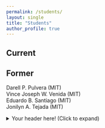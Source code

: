 ```yaml
---
permalink: /students/
layout: single
title: "Students"
author_profile: true
---
```


Current
------


Former
------
Darell P. Pulvera (MIT)  
Vince Joseph W. Venida (MIT)  
Eduardo B. Santiago (MIT)  
Jonilyn A. Tejada (MIT)


<details>
  <summary>Your header here! (Click to expand)</summary>
  Your content here...
</details>
